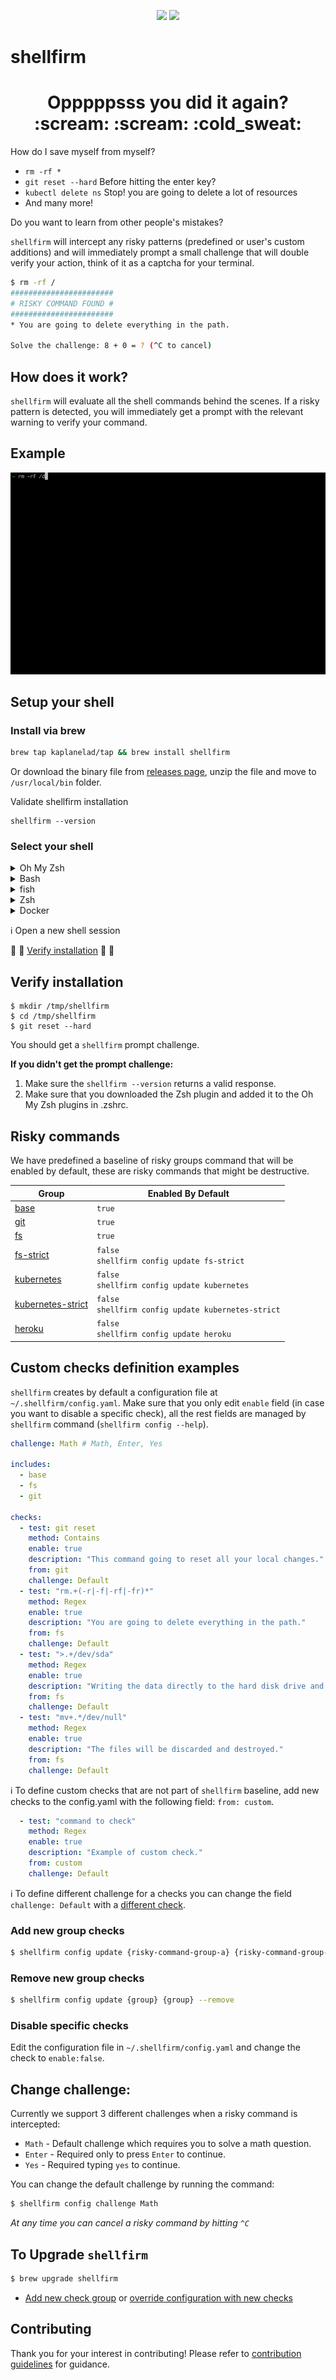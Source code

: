 <p align="center">
<img src="https://github.com/kaplanelad/shellfirm/actions/workflows/ci.yaml/badge.svg"/>
<img src="https://github.com/kaplanelad/shellfirm/actions/workflows/release.yml/badge.svg"/>
</p>

# shellfirm

<div align="center">
<h1>Opppppsss <b>you</b> did it again? :scream: :scream: :cold_sweat:</h1>
</div>

How do I save myself from myself?
* `rm -rf *`
* `git reset --hard` Before hitting the enter key?
* `kubectl delete ns` Stop! you are going to delete a lot of resources
* And many more!

Do you want to learn from other people's mistakes?

`shellfirm` will intercept any risky patterns (predefined or user's custom additions) and will immediately prompt a small challenge that will double verify your action, think of it as a captcha for your terminal.

```bash
$ rm -rf /
#######################
# RISKY COMMAND FOUND #
#######################
* You are going to delete everything in the path.

Solve the challenge: 8 + 0 = ? (^C to cancel)
```

## How does it work?
`shellfirm` will evaluate all the shell commands behind the scenes.
If a risky pattern is detected, you will immediately get a prompt with the relevant warning to verify your command.

## Example
![](./docs/media/example.gif)


## Setup your shell  

### Install via brew
```bash
brew tap kaplanelad/tap && brew install shellfirm
```

Or download the binary file from [releases page](https://github.com/kaplanelad/shellfirm/releases), unzip the file and move to `/usr/local/bin` folder.

Validate shellfirm installation
```
shellfirm --version
```

### Select your shell
<details>
<summary>Oh My Zsh</summary>
Download zsh plugin:

```sh
curl https://raw.githubusercontent.com/kaplanelad/shellfirm/main/shell-plugins/shellfirm.plugin.oh-my-zsh.zsh --create-dirs -o ${ZSH_CUSTOM:-~/.oh-my-zsh/custom}/plugins/shellfirm/shellfirm.plugin.zsh
```

Add `shellfirm` to the list of Oh My Zsh plugins when Zsh is loaded(inside ~/.zshrc):

```bash
plugins=(... shellfirm)
```
</details>

<details>
<summary>Bash</summary>
Bash implementation is based on https://github.com/rcaloras/bash-preexec project, which adds a pre-exec hook to catch the command before executing.

```sh
# Download bash-preexec hook functions. 
curl https://raw.githubusercontent.com/rcaloras/bash-preexec/master/bash-preexec.sh -o ~/.bash-preexec.sh

# Source our file at the end of our bash profile (e.g. ~/.bashrc, ~/.profile, or ~/.bash_profile)
echo '[[ -f ~/.bash-preexec.sh ]] && source ~/.bash-preexec.sh' >> ~/.bashrc

# Download shellfirm pre-exec function
curl https://raw.githubusercontent.com/kaplanelad/shellfirm/main/shell-plugins/shellfirm.plugin.sh -o ~/.shellfirm-plugin.sh

# Load pre-exec command on shell initialized
echo 'source ~/.shellfirm-plugin.sh' >> ~/.bashrc
```
</details>

<details>

<summary>fish</summary>


```sh
curl https://raw.githubusercontent.com/kaplanelad/shellfirm/main/shell-plugins/shellfirm.plugin.fish -o ~/.config/fish/conf.d/shellfirm.plugin.fish
```
</details>

<details>
<summary>Zsh</summary>


```sh
# Add shellfirm to conf.d fishshell folder
curl https://raw.githubusercontent.com/kaplanelad/shellfirm/main/shell-plugins/shellfirm.plugin.zsh -o ~/.shellfirm-plugin.sh
echo 'source ~/.shellfirm-plugin.sh' >> ~/.zshrc
```
</details>

<details>
<summary>Docker</summary>

* [bash](./docs/docker/bash/README.md)
* [zsh](./docs/docker/zsh/README.md)
</details>

:information_source: Open a new shell session

:eyes: :eyes: [Verify installation](./README.md#verify-installation) :eyes: :eyes:

## Verify installation
```
$ mkdir /tmp/shellfirm
$ cd /tmp/shellfirm
$ git reset --hard
```

You should get a `shellfirm` prompt challenge. 

**If you didn't get the prompt challenge:**
1. Make sure the `shellfirm --version` returns a valid response.
2. Make sure that you downloaded the Zsh plugin and added it to the Oh My Zsh plugins in .zshrc.

## Risky commands
We have predefined a baseline of risky groups command that will be enabled by default, these are risky commands that might be destructive.

| Group |  Enabled By Default |
| --- | --- |
| [base](./docs/checks/base.md) | `true` |
| [git](./docs/checks/git.md) | `true` |
| [fs](./docs/checks/fs.md) | `true` |
| [fs-strict](./docs/checks/fs-strict.md) | `false` <br/> `shellfirm config update fs-strict` |
| [kubernetes](./docs/checks/kubernetes.md) | `false` <br/> `shellfirm config update kubernetes` |
| [kubernetes-strict](./docs/checks/kubernetes-strict.md) | `false` <br/> `shellfirm config update kubernetes-strict` |
| [heroku](./docs/checks/heroku.md) | `false` <br/> `shellfirm config update heroku` |


## Custom checks definition examples

`shellfirm` creates by default a configuration file at `~/.shellfirm/config.yaml`.  Make sure that you only edit `enable` field (in case you want to disable a specific check), all the rest fields are managed by `shellfirm` command (`shellfirm config --help`).

```yaml
challenge: Math # Math, Enter, Yes

includes: 
  - base
  - fs
  - git

checks:
  - test: git reset
    method: Contains
    enable: true
    description: "This command going to reset all your local changes."
    from: git
    challenge: Default
  - test: "rm.+(-r|-f|-rf|-fr)*"
    method: Regex
    enable: true
    description: "You are going to delete everything in the path."
    from: fs
    challenge: Default
  - test: ">.+/dev/sda"
    method: Regex
    enable: true
    description: "Writing the data directly to the hard disk drive and damaging your file system."
    from: fs
    challenge: Default
  - test: "mv+.*/dev/null"
    method: Regex
    enable: true
    description: "The files will be discarded and destroyed."
    from: fs
    challenge: Default
```

:information_source: To define custom checks that are not part of `shellfirm` baseline, add new checks to the config.yaml with the following field: `from: custom`.
```yaml
  - test: "command to check"
    method: Regex
    enable: true
    description: "Example of custom check."
    from: custom
    challenge: Default
```

:information_source: To define different challenge for a checks you can change the field `challenge: Default` with a [different check](./README.md#change-challenge).


### Add new group checks
```bash
$ shellfirm config update {risky-command-group-a} {risky-command-group-b}
```

### Remove new group checks
```bash
$ shellfirm config update {group} {group} --remove
```

### Disable specific checks
Edit the configuration file in `~/.shellfirm/config.yaml` and change the check to `enable:false`.


## Change challenge:
Currently we support 3 different challenges when a risky command is intercepted:
* `Math` - Default challenge which requires you to solve a math question.
* `Enter` - Required only to press `Enter` to continue.
* `Yes` - Required typing `yes` to continue.

You can change the default challenge by running the command:
```bash
$ shellfirm config challenge Math
```

*At any time you can cancel a risky command by hitting `^C`*

## To Upgrade `shellfirm`
```bash
$ brew upgrade shellfirm
```
* [Add new check group](#add-new-group-checks) or [override configuration with new checks](./docs/config.md#reset) 

## Contributing
Thank you for your interest in contributing! Please refer to [contribution guidelines](./docs/contributing.md) for guidance.

